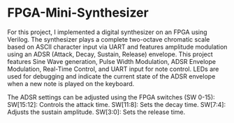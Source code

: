 # FPGA-Mini-Synthesizer
For this project, I implemented a digital synthesizer on an FPGA using Verilog. The synthesizer plays a complete two-octave chromatic scale based on ASCII character input via UART and features amplitude modulation using an ADSR (Attack, Decay, Sustain, Release) envelope. This project features Sine Wave generation, Pulse Width Modulation, ADSR Envelope Modulation, Real-Time Control, and UART input for note control. LEDs are used for debugging and indicate the current state of the ADSR envelope when a new note is played on the keyboard.

The ADSR settings can be adjusted using the FPGA switches (SW 0-15):
SW[15:12]: Controls the attack time.
SW[11:8]:  Sets the decay time.
SW[7:4]:   Adjusts the sustain amplitude.
SW[3:0]:   Sets the release time.
